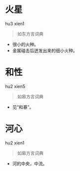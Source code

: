 # 火星
hu3 xien1
> 如东方言词典
- 很小的火种。
- 金属碰击后迸发出来的细小火种。

# 和性
hu2 xien5
> 如皋方言词典
- 见“和暴”。

# 河心
hu2 xien1
> 如皋方言词典
- 河的中央，中流。
